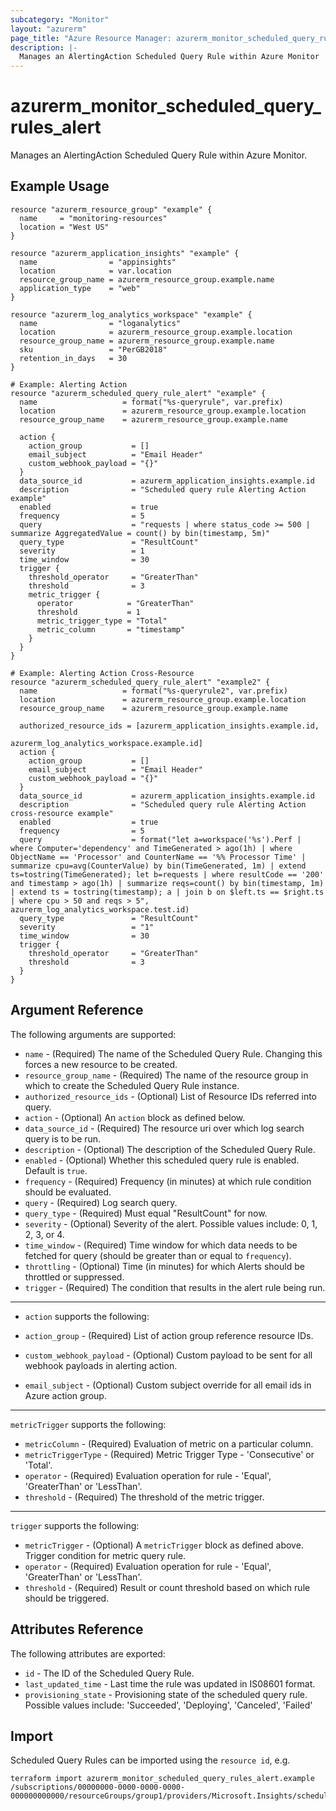 ```yaml
---
subcategory: "Monitor"
layout: "azurerm"
page_title: "Azure Resource Manager: azurerm_monitor_scheduled_query_rules_alert"
description: |-
  Manages an AlertingAction Scheduled Query Rule within Azure Monitor
---
```


# azurerm_monitor_scheduled_query_rules_alert

Manages an AlertingAction Scheduled Query Rule within Azure Monitor.

## Example Usage

```hcl
resource "azurerm_resource_group" "example" {
  name     = "monitoring-resources"
  location = "West US"
}

resource "azurerm_application_insights" "example" {
  name                = "appinsights"
  location            = var.location
  resource_group_name = azurerm_resource_group.example.name
  application_type    = "web"
}

resource "azurerm_log_analytics_workspace" "example" {
  name                = "loganalytics"
  location            = azurerm_resource_group.example.location
  resource_group_name = azurerm_resource_group.example.name
  sku                 = "PerGB2018"
  retention_in_days   = 30
}

# Example: Alerting Action
resource "azurerm_scheduled_query_rule_alert" "example" {
  name                   = format("%s-queryrule", var.prefix)
  location               = azurerm_resource_group.example.location
  resource_group_name    = azurerm_resource_group.example.name

  action {
    action_group           = []
    email_subject          = "Email Header"
    custom_webhook_payload = "{}"
  }
  data_source_id           = azurerm_application_insights.example.id
  description              = "Scheduled query rule Alerting Action example"
  enabled                  = true
  frequency                = 5
  query                    = "requests | where status_code >= 500 | summarize AggregatedValue = count() by bin(timestamp, 5m)"
  query_type               = "ResultCount"
  severity                 = 1
  time_window              = 30
  trigger {
    threshold_operator     = "GreaterThan"
    threshold              = 3
    metric_trigger {
      operator            = "GreaterThan"
      threshold           = 1
      metric_trigger_type = "Total"
      metric_column       = "timestamp"
    }
  }
}

# Example: Alerting Action Cross-Resource
resource "azurerm_scheduled_query_rule_alert" "example2" {
  name                   = format("%s-queryrule2", var.prefix)
  location               = azurerm_resource_group.example.location
  resource_group_name    = azurerm_resource_group.example.name

  authorized_resource_ids = [azurerm_application_insights.example.id,
                              azurerm_log_analytics_workspace.example.id]
  action {
    action_group           = []
    email_subject          = "Email Header"
    custom_webhook_payload = "{}"
  }
  data_source_id           = azurerm_application_insights.example.id
  description              = "Scheduled query rule Alerting Action cross-resource example"
  enabled                  = true
  frequency                = 5
  query                    = format("let a=workspace('%s').Perf | where Computer='dependency' and TimeGenerated > ago(1h) | where ObjectName == 'Processor' and CounterName == '%% Processor Time' | summarize cpu=avg(CounterValue) by bin(TimeGenerated, 1m) | extend ts=tostring(TimeGenerated); let b=requests | where resultCode == '200' and timestamp > ago(1h) | summarize reqs=count() by bin(timestamp, 1m) | extend ts = tostring(timestamp); a | join b on $left.ts == $right.ts | where cpu > 50 and reqs > 5", azurerm_log_analytics_workspace.test.id)
  query_type               = "ResultCount"
  severity                 = "1"
  time_window              = 30
  trigger {
    threshold_operator     = "GreaterThan"
    threshold              = 3
  }
}
```

## Argument Reference

The following arguments are supported:

* `name` - (Required) The name of the Scheduled Query Rule. Changing this forces a new resource to be created.
* `resource_group_name` - (Required) The name of the resource group in which to create the Scheduled Query Rule instance.
* `authorized_resource_ids` - (Optional) List of Resource IDs referred into query.
* `action` - (Optional) An `action` block as defined below.
* `data_source_id` - (Required) The resource uri over which log search query is to be run.
* `description` - (Optional) The description of the Scheduled Query Rule.
* `enabled` - (Optional) Whether this scheduled query rule is enabled.  Default is `true`.
* `frequency` - (Required) Frequency (in minutes) at which rule condition should be evaluated.
* `query` - (Required) Log search query.
* `query_type` - (Required) Must equal "ResultCount" for now.
* `severity` - (Optional) Severity of the alert. Possible values include: 0, 1, 2, 3, or 4.
* `time_window` - (Required) Time window for which data needs to be fetched for query (should be greater than or equal to `frequency`).
* `throttling` - (Optional) Time (in minutes) for which Alerts should be throttled or suppressed.
* `trigger` - (Required) The condition that results in the alert rule being run.

---

* `action` supports the following:

* `action_group` - (Required) List of action group reference resource IDs.
* `custom_webhook_payload` - (Optional) Custom payload to be sent for all webhook payloads in alerting action.
* `email_subject` - (Optional) Custom subject override for all email ids in Azure action group.

---

`metricTrigger` supports the following:

* `metricColumn` - (Required) Evaluation of metric on a particular column.
* `metricTriggerType` - (Required) Metric Trigger Type - 'Consecutive' or 'Total'.
* `operator` - (Required) Evaluation operation for rule - 'Equal', 'GreaterThan' or 'LessThan'.
* `threshold` - (Required) The threshold of the metric trigger.

---

`trigger` supports the following:

* `metricTrigger` - (Optional) A `metricTrigger` block as defined above. Trigger condition for metric query rule.
* `operator` - (Required) Evaluation operation for rule - 'Equal', 'GreaterThan' or 'LessThan'.
* `threshold` - (Required) Result or count threshold based on which rule should be triggered.

## Attributes Reference

The following attributes are exported:

* `id` - The ID of the Scheduled Query Rule.
* `last_updated_time` - Last time the rule was updated in IS08601 format.
* `provisioning_state` - Provisioning state of the scheduled query rule. Possible values include: 'Succeeded', 'Deploying', 'Canceled', 'Failed'

## Import

Scheduled Query Rules can be imported using the `resource id`, e.g.

```shell
terraform import azurerm_monitor_scheduled_query_rules_alert.example /subscriptions/00000000-0000-0000-0000-000000000000/resourceGroups/group1/providers/Microsoft.Insights/scheduledQueryRules/myrulename
```
